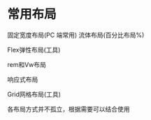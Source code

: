 # 常用布局

固定宽度布局(PC 端常用)
流体布局(百分比布局%)

Flex弹性布局(工具)

rem和Vw布局

响应式布局

Grid网格布局(工具)

各布局方式并不孤立，根据需要可以结合使用